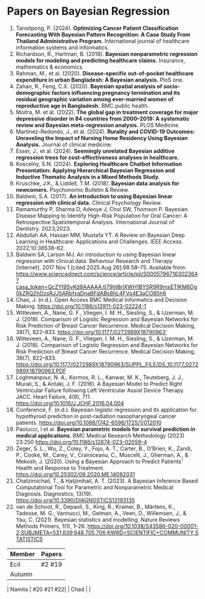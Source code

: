 # Papers on Bayesian Regression

1. Tansitpong, P. (2024). **Optimizing Cancer Patient Classification Forecasting With Bayesian Pattern Recognition: A Case Study From Thailand Administrative Program.** International journal of healthcare information systems and informatics.
2. Richardson, R., Hartman, B. (2018). **Bayesian nonparametric regression models for modeling and predicting healthcare claims.** Insurance, mathematics & economics.
3. Rahman, M., et al. (2020). **Disease-specific out-of-pocket healthcare expenditure in urban Bangladesh: A Bayesian analysis.** PloS one.
4. Zahan, R., Feng, C.X. (2020). **Bayesian spatial analysis of socio-demographic factors influencing pregnancy termination and its residual geographic variation among ever-married women of reproductive age in Bangladesh.** BMC public health.
5. Moitra, M. et al. (2022). **The global gap in treatment coverage for major depressive disorder in 84 countries from 2000–2019: A systematic review and Bayesian meta-regression analysis.** PLOS Medicine.
6. Martínez-Redondo, J., et al. (2024). **Rurality and COVID-19 Outcomes: Unraveling the Impact of Nursing Home Residency Using Bayesian Analysis.** Journal of clinical medicine.
7. Esser, J., et al. (2024). **Seemingly unrelated Bayesian additive regression trees for cost-effectiveness analyses in healthcare.**
8. Koscelny, S.N. (2024). **Exploring Healthcare Chatbot Information Presentation: Applying Hierarchical Bayesian Regression and Inductive Thematic Analysis in a Mixed Methods Study.**
9. Kruschke, J.K., & Liddell, T.M. (2018). **Bayesian data analysis for newcomers.** Psychonomic Bulletin & Review.
10. Baldwin, S.A. (2017). **An introduction to using Bayesian linear regression with clinical data.** Clinical Psychology Review.
11. Ramamurthy P, Sharma D, Adeoye J, Choi SW, Thomson P. Bayesian Disease Mapping to Identify High-Risk Population for Oral Cancer: A Retrospective Spatiotemporal Analysis. International Journal of Dentistry. 2023;2023.
12. Abdullah AA, Hassan MM, Mustafa YT. A Review on Bayesian Deep Learning in Healthcare: Applications and Challenges. IEEE Access. 2022;10:36538–62.
13. Baldwin SA, Larson MJ. An introduction to using Bayesian linear regression with clinical data. Behaviour Research and Therapy [Internet]. 2017 Nov 1 [cited 2025 Aug 26];98:58–75. Available from: https://www.sciencedirect.com/science/article/pii/S0005796716302364?casa_token=QcZYI9SyKd8AAAAA:tl79hI8rIXWH1BYSR9R9mxETlKM6Dg0kZRQZhDzsRJJ5ARbfxaDnaBFdABs8hL4FVo4E3aCO85h6
14. Chao, J. (n.d.). Open Access BMC Medical Informatics and Decision Making. https://doi.org/10.1186/s12911-023-02224-1
15. Witteveen, A., Nane, G. F., Vliegen, I. M. H., Siesling, S., & IJzerman, M. J. (2018). Comparison of Logistic Regression and Bayesian Networks for Risk Prediction of Breast Cancer Recurrence. Medical Decision Making, 38(7), 822–833. https://doi.org/10.1177/0272989X18790963’
16. Witteveen, A., Nane, G. F., Vliegen, I. M. H., Siesling, S., & IJzerman, M. J. (2018). Comparison of Logistic Regression and Bayesian Networks for Risk Prediction of Breast Cancer Recurrence. Medical Decision Making, 38(7), 822–833. https://doi.org/10.1177/0272989X18790963/SUPPL_FILE/DS_10.1177_0272989X18790963.PDF
17. Loghmanpour, N. A., Kormos, R. L., Kanwar, M. K., Teuteberg, J. J., Murali, S., & Antaki, J. F. (2016). A Bayesian Model to Predict Right Ventricular Failure following Left Ventricular Assist Device Therapy. JACC. Heart Failure, 4(9), 711. https://doi.org/10.1016/J.JCHF.2016.04.004
18. Conference, F. (n.d.). Bayesian logistic regression and its application for hypothyroid prediction in post-radiation nasopharyngeal cancer patients. https://doi.org/10.1088/1742-6596/1725/1/012010
19. Paolucci, I et al. **Bayesian parametric models for survival prediction in medical applications**. BMC Medical Research Methodology (2023) 23:250 https://doi.org/10.1186/s12874-023-02059-4
20. Zeger, S. L., Wu, Z., Coley, Y., Fojo, A. T., Carter, B., O’Brien, K., Zandi, P., Cooke, M., Carey, V., Crainiceanu, C., Muscelli, J., Gherman, A., & Mekosh, J. (2020). Using a Bayesian Approach to Predict Patients’ Health and Response to Treatment. https://doi.org/10.25302/09.2020.ME.14082031
21. Chatzimichail, T., & Hatjimihail, A. T. (2023). A Bayesian Inference Based Computational Tool for Parametric and Nonparametric Medical Diagnosis. Diagnostics, 13(19). https://doi.org/10.3390/DIAGNOSTICS13193135
22. van de Schoot, R., Depaoli, S., King, R., Kramer, B., Märtens, K., Tadesse, M. G., Vannucci, M., Gelman, A., Veen, D., Willemsen, J., & Yau, C. (2021). Bayesian statistics and modelling. Nature Reviews Methods Primers, 1(1), 1–26. https://doi.org/10.1038/S43586-020-00001-2;SUBJMETA=531,639,648,705,706;KWRD=SCIENTIFIC+COMMUNITY,STATISTICS


| Member | Papers |
|--------|--------|
| Ecil   | #2 #19 |
| Autumn |        |

| Namita |  #20   #21 #22|
| Chad |        |


   
   

